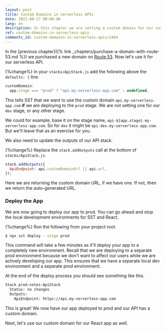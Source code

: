 ```yaml
---
layout: post
title: Custom Domains in serverless APIs
date: 2021-08-17 00:00:00
lang: en
description: In this chapter we are setting a custom domain for our serverless API on AWS. We are using the SST Api construct to configure the custom domain.
ref: custom-domains-in-serverless-apis
comments_id: custom-domains-in-serverless-apis/2464
---
```


In the [previous chapter]({% link _chapters/purchase-a-domain-with-route-53.md %}) we purchased a new domain on [Route 53](https://aws.amazon.com/route53/). Now let's use it for our serverless API.

{%change%} In your `stacks/ApiStack.js` add the following above the `defaults: {` line.

```js
customDomain:
  app.stage === "prod" ? "api.my-serverless-app.com" : undefined,
```

This tells SST that we want to use the custom domain `api.my-serverless-app.com` **if** we are deploying to the `prod` stage. We are not setting one for our `dev` stage, or any other stage.

We could for example, base it on the stage name, `api-${app.stage}.my-serverless-app.com`. So for `dev` it might be `api-dev.my-serverless-app.com`. But we'll leave that as an exercise for you.

We also need to update the outputs of our API stack.

{%change%} Replace the `stack.addOutputs` call at the bottom of `stacks/ApiStack.js`.

```js
stack.addOutputs({
  ApiEndpoint: api.customDomainUrl || api.url,
});
```

Here we are returning the custom domain URL, if we have one. If not, then we return the auto-generated URL.

### Deploy the App

We are now going to deploy our app to prod. You can go ahead and stop the local development environments for SST and React.

{%change%} Run the following from your project root.

```bash
$ npx sst deploy --stage prod
```

This command will take a few minutes as it'll deploy your app to a completely new environment. Recall that we are deploying to a separate prod environment because we don't want to affect our users while we are actively developing our app. This ensures that we have a separate local dev environment and a separate prod environment.

At the end of the deploy process you should see something like this.

```bash
Stack prod-notes-ApiStack
  Status: no changes
  Outputs:
    ApiEndpoint: https://api.my-serverless-app.com
```

This is great! We now have our app deployed to prod and our API has a custom domain.

Next, let's use our custom domain for our React app as well.
